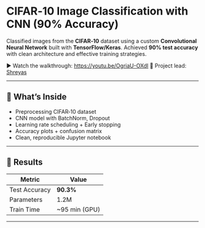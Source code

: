 # CIFAR‑10 Image Classification with CNN (90% Accuracy)

Classified images from the **CIFAR‑10** dataset using a custom **Convolutional Neural Network** built with **TensorFlow/Keras**. Achieved **90% test accuracy** with clean architecture and effective training strategies.

▶️ Watch the walkthrough: https://youtu.be/OgriaU-OXdI 
🧠 Project lead: [Shreyas](https://youtube.com/@shreyas768)

---

## 🧩 What’s Inside

- Preprocessing CIFAR‑10 dataset  
- CNN model with BatchNorm, Dropout  
- Learning rate scheduling + Early stopping  
- Accuracy plots + confusion matrix  
- Clean, reproducible Jupyter notebook

---

## 🧪 Results

| Metric         | Value     |
|----------------|-----------|
| Test Accuracy  | **90.3%** |
| Parameters     | 1.2M      |
| Train Time     | ~95 min (GPU) |

---
